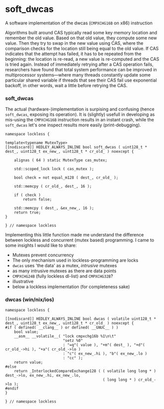 
# soft_dwcas


A software implementation of the dwcas (`CMPXCHG16B` on x86) instruction



Algorithms built around CAS typically read some key memory location and remember the old value. Based on that old value, they compute some new value. Then they try to swap in the new value using CAS, where the comparison checks for the location still being equal to the old value. If CAS indicates that the attempt has failed, it has to be repeated from the beginning: the location is re-read, a new value is re-computed and the CAS is tried again. Instead of immediately retrying after a CAS operation fails, researchers have found that total system performance can be improved in multiprocessor systems—where many threads constantly update some particular shared variable if threads that see their CAS fail use exponential backoff, in other words, wait a little before retrying the CAS.



### soft_dwcas


The actual (hardware-)implementation is surpising and confusing (hence `soft_dwcas`, exposing its operation). It is (slightly) usefull in developing as mis-using the `CMPXCHG16B` instruction results in an instant crash, while the `soft_dwcas` let's one inspect results more easily (print-debugging).


    namespace lockless {

    template<typename MutexType>
    [[nodiscard]] HEDLEY_ALWAYS_INLINE bool soft_dwcas ( uint128_t * dest_, uint128_t ex_new_, uint128_t * cr_old_ ) noexcept {

        alignas ( 64 ) static MutexType cas_mutex;

        std::scoped_lock lock ( cas_mutex );

        bool check = not equal_m128 ( dest_, cr_old_ );

        std::memcpy ( cr_old_, dest_, 16 );

        if ( check )
            return false;

        std::memcpy ( dest_, &ex_new_, 16 );
        return true;
    }

    } // namespace lockless



Implementing this little function made me understand the difference between lockless and concurrent (mutex based) programming. I came to some insights I would like to share:

* Mutexes prevent concurrency
* The only mechanism used in lockless-programming are locks
* `dwcas` uses 'the data' as a mutex, *intrusive* mutexes
* as many intrusive mutexes as there are data points
* `CMPXCHG24B` (fully lockless dl-list) and `CMPXCHG32B`?
* illustrative
* below a lockless implementation (for completeness sake)



### dwcas (win/nix/ios)


    namespace lockless {

    [[nodiscard]] HEDLEY_ALWAYS_INLINE bool dwcas ( volatile uint128_t * dest_, uint128_t ex_new_, uint128_t * cr_old_ ) noexcept {
    #if ( defined( __clang__ ) or defined( __GNUC__ ) )
        bool value;
        __asm__ __volatile__( "lock cmpxchg16b %1\n\t"
                              "setz %0"
                              : "=q"( value ), "+m"( dest_ ), "+d"( cr_old_->hi ), "+a"( cr_old_->lo )
                              : "c"( ex_new_.hi ), "b"( ex_new_.lo )
                              : "cc" );
        return value;
    #else
        return _InterlockedCompareExchange128 ( ( volatile long long * ) dest_->lo, ex_new_.hi, ex_new_.lo,
                                                ( long long * ) cr_old_->lo );
    #endif
    }

    } // namespace lockless
